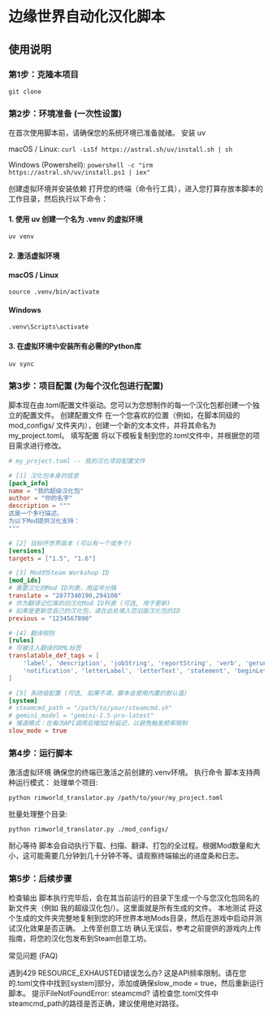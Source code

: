 # 边缘世界自动化汉化脚本

## 使用说明

### 第1步：克隆本项目

`git clone `

### 第2步：环境准备 (一次性设置)

在首次使用脚本前，请确保您的系统环境已准备就绪。
安装 uv

macOS / Linux:
`curl -LsSf https://astral.sh/uv/install.sh | sh`


Windows (Powershell):
`powershell -c "irm https://astral.sh/uv/install.ps1 | iex"`


创建虚拟环境并安装依赖
打开您的终端（命令行工具），进入您打算存放本脚本的工作目录，然后执行以下命令：

#### 1. 使用 uv 创建一个名为 .venv 的虚拟环境
`uv venv`

#### 2. 激活虚拟环境
#### macOS / Linux
`source .venv/bin/activate`
#### Windows
`.venv\Scripts\activate`

#### 3. 在虚拟环境中安装所有必需的Python库
`uv sync`

### 第3步：项目配置 (为每个汉化包进行配置)

脚本现在由.toml配置文件驱动。您可以为您想制作的每一个汉化包都创建一个独立的配置文件。
创建配置文件
在一个您喜欢的位置（例如，在脚本同级的 mod_configs/ 文件夹内），创建一个新的文本文件，并将其命名为 my_project.toml。
填写配置
将以下模板复制到您的.toml文件中，并根据您的项目需求进行修改。
```toml
# my_project.toml -- 我的汉化项目配置文件

# [1] 汉化包本身的信息
[pack_info]
name = "我的超级汉化包"
author = "你的名字"
description = """
这是一个多行描述。
为以下Mod提供汉化支持：
"""

# [2] 目标环世界版本 (可以有一个或多个)
[versions]
targets = ["1.5", "1.6"]

# [3] Mod的Steam Workshop ID
[mod_ids]
# 需要汉化的Mod ID列表，用逗号分隔
translate = "2877340190,294100"
# 作为翻译记忆库的旧汉化Mod ID列表 (可选, 用于更新)
# 如果是更新您自己的汉化包，请在此处填入您旧版汉化包的ID
previous = "1234567890"

# [4] 翻译规则
[rules]
# 可被注入翻译的XML标签
translatable_def_tags = [
    'label', 'description', 'jobString', 'reportString', 'verb', 'gerund',
    'notification', 'letterLabel', 'letterText', 'statement', 'beginLetter',
]

# [5] 系统级配置 (可选, 如果不填，脚本会使用内置的默认值)
[system]
# steamcmd_path = "/path/to/your/steamcmd.sh"
# gemini_model = "gemini-1.5-pro-latest"
# 慢速模式：在每次API调用后增加2秒延迟，以避免触发频率限制
slow_mode = true
```


### 第4步：运行脚本

激活虚拟环境
确保您的终端已激活之前创建的.venv环境。
执行命令
脚本支持两种运行模式：
处理单个项目:

`python rimworld_translator.py /path/to/your/my_project.toml`

批量处理整个目录:

`python rimworld_translator.py ./mod_configs/`

耐心等待
脚本会自动执行下载、扫描、翻译、打包的全过程。根据Mod数量和大小，这可能需要几分钟到几十分钟不等。请观察终端输出的进度条和日志。

### 第5步：后续步骤

检查输出
脚本执行完毕后，会在其当前运行的目录下生成一个与您汉化包同名的新文件夹（例如 我的超级汉化包/）。这里面就是所有生成的文件。
本地测试
将这个生成的文件夹完整地复制到您的环世界本地Mods目录，然后在游戏中启动并测试汉化效果是否正确。
上传至创意工坊
确认无误后，参考之前提供的游戏内上传指南，将您的汉化包发布到Steam创意工坊。

常见问题 (FAQ)

遇到429 RESOURCE_EXHAUSTED错误怎么办?
这是API频率限制。请在您的.toml文件中找到[system]部分，添加或确保slow_mode = true，然后重新运行脚本。
提示FileNotFoundError: steamcmd?
请检查您.toml文件中steamcmd_path的路径是否正确，建议使用绝对路径。